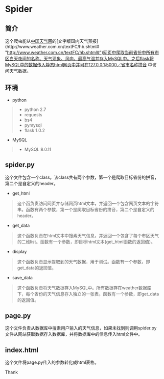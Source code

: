 # Spider
## 简介
这个爬虫能从[中国天气网](http://www.weather.com.cn/ "http://www.weather.com.cn/")的[文字版国内天气预报](http://www.weather.com.cn/textFC/hb.shtml# "http://www.weather.com.cn/textFC/hb.shtml#")网页中爬取当前省份中所有市区白天夜间的名称、天气现象、风向、最高气温并存入MySQL中。之后flask将MySQL中的数据传入静态html网页中并可在127.0.0.1:5000／省市名称拼音 中访问天气数据。

## 环境
* python
>* python 2.7
>* requests
>* bs4
>* pymysql
>* flask 1.0.2

* MySQL
>* MySQL 8.0.11

## spider.py

这个文件包含一个class，该class共有两个参数，第一个是爬取目标省份的拼音，第二个是自定义的header。

* get_html
>这个函负责访问网页并存储网页html文本，并返回一个包含网页文本的字符串。函数有两个参数，第一个是爬取目标省份的拼音，第二个是自定义的header。

* get_data
>这个函数负责在html文本中搜素天气信息，并返回一个包含了每个市区天气的二维list。函数有一个参数，即目标html文本(get_html函数的返回值)。

* display
 >这个函数负责显示提取到的天气数据，用于测试。函数有一个参数，即get_data的返回值。

* save_data
 >这个函数负责将天气数据存入MySQL中。所有数据存在weather数据库下，每个省份的天气信息存入独立的一张表。函数有一个参数，即get_data的返回值。

## page.py

这个文件负责从数据库中搜素用户输入的天气信息，如果未找到则调用spider.py文件从网站获取数据存入数据库，并将数据库中的信息传入html文件中。

## index.html

这个文件将page.py传入的参数转化成html表格。


Thank
